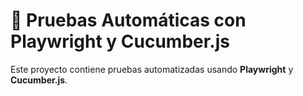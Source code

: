 # 🧪 Pruebas Automáticas con Playwright y Cucumber.js

Este proyecto contiene pruebas automatizadas usando **Playwright** y **Cucumber.js**.
